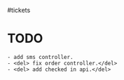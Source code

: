 #tickets


# TODO
    - add sms controller.
    - <del> fix order controller.</del>
    - <del> add checked in api.</del>
